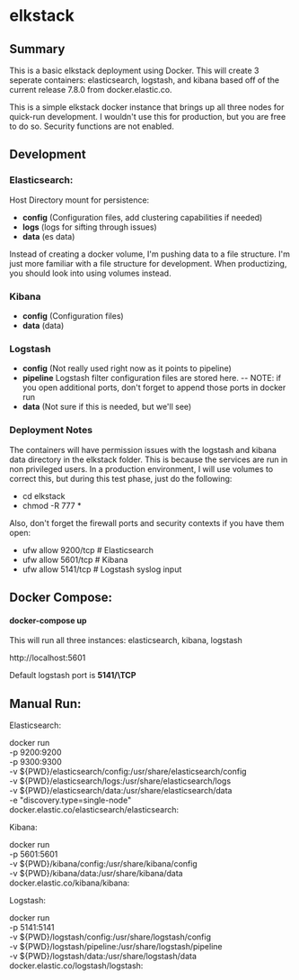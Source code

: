 # elkstack
## Summary
This is a basic elkstack deployment using Docker.  This will create 3 seperate containers: elasticsearch, logstash, and kibana based off of the current release 7.8.0 from docker.elastic.co.  

This is a simple elkstack docker instance that brings up all three nodes for quick-run development.  I wouldn't use this for production, but you are free to do so.  Security functions are not enabled.

## Development
### Elasticsearch:
Host Directory mount for persistence:
- **config** (Configuration files, add clustering capabilities if needed)
- **logs** (logs for sifting through issues)
- **data** (es data)

Instead of creating a docker volume, I'm pushing data to a file structure.  I'm just more familiar with a file structure for development.  When productizing, you should look into using volumes instead.

### Kibana
- **config** (Configuration files)
- **data** (data)

### Logstash
- **config** (Not really used right now as it points to pipeline)
- **pipeline** Logstash filter configuration files are stored here.
-- NOTE: if you open additional ports, don't forget to append those ports in docker run
- **data** (Not sure if this is needed, but we'll see)

### Deployment Notes
The containers will have permission issues with the logstash and kibana data directory in the elkstack folder.  This is because the services are run in non privileged users.  In a production environment, I will use volumes to correct this, but during this test phase, just do the following:

- cd elkstack
- chmod -R 777 *

Also, don't forget the firewall ports and security contexts if you have them open:
- ufw allow 9200/tcp # Elasticsearch
- ufw allow 5601/tcp # Kibana
- ufw allow 5141/tcp # Logstash syslog input

## Docker Compose:
#### docker-compose up

This will run all three instances: elasticsearch, kibana, logstash

http://localhost:5601

Default logstash port is <b>5141/\TCP</b>

## Manual Run:

Elasticsearch:

docker run \
    -p 9200:9200 \
    -p 9300:9300 \
    -v ${PWD}/elasticsearch/config:/usr/share/elasticsearch/config \
    -v ${PWD}/elasticsearch/logs:/usr/share/elasticsearch/logs \
    -v ${PWD}/elasticsearch/data:/usr/share/elasticsearch/data \
    -e "discovery.type=single-node" \
docker.elastic.co/elasticsearch/elasticsearch:<version>

Kibana:

docker run \
    -p 5601:5601 \
    -v ${PWD}/kibana/config:/usr/share/kibana/config \
    -v ${PWD}/kibana/data:/usr/share/kibana/data \
docker.elastic.co/kibana/kibana:<version>

Logstash:

docker run \
    -p 5141:5141 \
    -v ${PWD}/logstash/config:/usr/share/logstash/config \
    -v ${PWD}/logstash/pipeline:/usr/share/logstash/pipeline \
    -v ${PWD}/logstash/data:/usr/share/logstash/data \
docker.elastic.co/logstash/logstash:<version>

